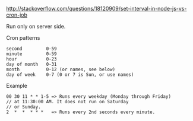 http://stackoverflow.com/questions/18120909/set-interval-in-node-js-vs-cron-job

Run only on server side.

Cron patterns
    
    second         0-59
    minute         0-59
    hour           0-23
    day of month   0-31
    month          0-12 (or names, see below)
    day of week    0-7 (0 or 7 is Sun, or use names)
Example
    
    00 30 11 * * 1-5 => Runs every weekday (Monday through Friday)
    // at 11:30:00 AM. It does not run on Saturday
    // or Sunday.
    2  *  *  * * *   => Runs every 2nd seconds every minute.
<!--
Maybe i will rewrite this to support Fiber ???
-->